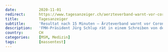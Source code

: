```yaml
---
date:          2020-11-01
redirect:      https://www.tagesanzeiger.ch/aerzteverband-warnt-vor-corona-schnelltests-651420445351
title:         Tagesanzeiger
subtitle:      'Resultat nach 15 Minuten – Ärzteverband warnt vor Corona-Schnelltests'
description:   'FMH-Präsident Jürg Schlup rät in einem Schreiben von den neuartigen Tests ab. Dies, weil sie noch zu wenig erforscht und die Praxen mit ihnen überfordert seien. Hersteller Roche wehrt sich. Die Genauigkeit der Tests sei hoch.'
country:       CH
categories:    [MSM, Medizin]
tags:          [massentest]
---
```

